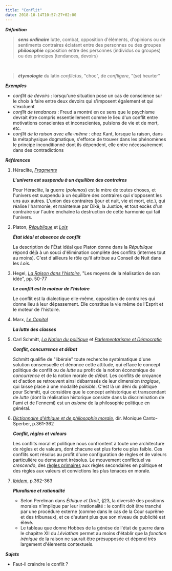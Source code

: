 ```yaml
---
title: "Conflit"
date: 2018-10-14T10:57:27+02:00
---
```


***Définition*** 

> ***sens ordinaire*** lutte, combat, opposition d'éléments, d'opinions ou
> de sentiments contraires éclatant entre des personnes ou des groupes
> ***philosophie*** opposition entre des personnes (individus ou groupes)
> ou des principes (tendances, devoirs)

<br />

> ***étymologie*** du latin *conflictus*, "choc", de *confligere*, "(se) heurter"

***Exemples***

- *conflit de devoirs* : lorsqu'une situation pose un cas de conscience sur le choix à faire
						 entre deux devoirs qui s'imposent également et qui s'excluent
- *conflit de tendances* : Freud a montré en ce sens que le psychisme devrait être compris
						   essentiellement comme le lieu d'un conflit entre motivations
						   conscientes et inconscientes, pulsions de vie et de mort, etc.
- *conflit de la raison avec elle-même* : chez Kant, lorsque la raison, dans la métaphysique
										  dogmatique, s'efforce de trouver dans les phénomènes
										  le principe inconditionné dont ils dépendent, elle
										  entre nécessairement dans des contradictions


***Références***

1. Héraclite, <u>*Fragments*</u>

	***L'univers est suspendu à un équilibre des contraires***

	Pour Héraclite, la guerre (*polemos*) est la mère de toutes choses, et l'univers
	est suspendu à un équilibre des contraires qui s'opposent les uns aux autres.
	L'union des contraires (jour et nuit, vie et mort, etc.), qui réalise l'harmonie,
	et maintenue par Dikê, la Justice, et tout excès d'un contraire sur l'autre enchaîne
	la destruction de cette harmonie qui fait l'univers.

1. Platon, <u>*République*</u> et <u>*Lois*</u>

	***État idéal et absence de conflit***

	La description de l'État idéal que Platon donne dans la *République* répond déjà
	à un souci d'élimination complète des conflits (internes tout au moins).
	C'est d'ailleurs le rôle qu'il attribue au Conseil de Nuit dans les *Lois*.


1. Hegel, <u>*La Raison dans l'histoire*</u>, "Les moyens de la réalisation de son idée", pp. 50-77

	***Le conflit est le moteur de l'histoire***

	Le conflit est la dialectique elle-même, opposition de contraires qui donne lieu à leur dépassement. Elle constitue la vie même de l'Esprit et le moteur de l'histoire.

1. Marx, <u>*Le Capital*</u>

	***La lutte des classes***

1. Carl Schmitt, <u>*La Notion du politique*</u> et <u>*Parlementarisme et Démocratie*</u>

	***Conflit, concurrence et débat***

	Schmitt qualifie de "libérale" toute recherche systématique d'une solution consensuelle
	et dénonce cette attitude, qui efface le concept politique de conflit ou de *lutte*
	au profit de la notion économique de *concurrence* et de la notion morale de *débat*.
	Les conflits de croyance et d'action se retrouvent ainsi débarrasés de leur dimension
	*tragique*, qui laisse place à une modalité *paisible*. C'est là un déni du politique
	pour Schmitt, qui considère que le concept anhistorique et transcendant de *lutte*
	(dont la réalisation historique consiste dans la discrimination de l'ami et de l'ennemi)
	est un *axiome* de la philosophie politique en général. 

1. <u>*Dictionnaire d'éthique et de philosophie morale*</u>, dir. Monique Canto-Sperber, p.361-362

	***Conflit, règles et valeurs***

	Les conflits moral et politique nous confrontent à toute une architecture de règles et
	de valeurs, dont chacune est plus forte ou plus faible. Ces conflits sont résolus au profit
	d'une configuration de règles et de valeurs particulière ou demeurent irrésolus. Le mouvement
	conflictuel va *crescendo*, des [règles primaires](../../politique/regle) aux règles secondaires
	en politique et des règles aux valeurs et convictions les plus tenaces en morale.

1. <u>*Ibidem*</u>, p.362-363

	***Pluralisme et rationalité***

	- Selon Perelman dans *Éthique et Droit*, §23, la diversité des positions morales n'implique par
	leur irrationalité : le conflit doit être tranché par une procédure externe (comme dans le cas
	de la Cour suprême et des tribunaux), et ce d'autant plus que son niveau de publicité est élevé.
	- Le tableau que donne Hobbes de la génèse de l'état de guerre dans le chapitre XII du *Léviathan*
	permet au moins d'établir que la *fonction irénique* de la raison ne saurait être présupposée
	et dépend très largement d'élements contextuels.

***Sujets***

- Faut-il craindre le conflit ?
